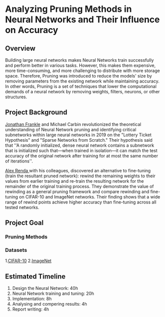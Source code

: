 # Analyzing Pruning Methods in Neural Networks and Their Influence on Accuracy
## Overview

Building large neural networks makes Neural Networks train successfully and perform better in various tasks. However, this makes them expensive, more time-consuming, and more challenging to distribute with more storage space. Therefore, Pruning was introduced to reduce the models' size by removing parameters from the existing network while maintaining accuracy. In other words, Pruning is a set of techniques that lower the computational demands of a neural network by removing weights, filters, neurons, or other structures.
## Project Background
[Jonathan Frankle](https://arxiv.org/pdf/1803.03635.pdf)  and Michael Carbin revolutionized the theoretical understanding of Neural Network pruning and identifying critical subnetworks within large neural networks in 2019 on the "Lottery Ticket Hypothesis" and "Sparse Networks from Scratch." Their hypothesis said that ''A randomly initialized, dense neural network contains a subnetwork
that is initialized such that—when trained in isolation—it can match the test accuracy of the original network after training for at most the same number of iterations''.

[Alex Renda ](https://arxiv.org/pdf/2003.02389.pdf) with his colleagues, discovered an alternative to fine-tuning (train the resultant pruned network): rewind the remaining weights to their values from earlier training and re-train the resulting network for the remainder of the original training process. They demonstrate the value of rewinding as a general pruning framework and compare rewinding and fine-tuning on CIFAR-10 and ImageNet networks. Their finding shows that a wide range of rewind points achieve higher accuracy than fine-tuning across all tested networks.


## Project Goal
 
### Pruning Methods
### Datasets
1.[CIFAR-10](https://www.cs.toronto.edu/~kriz/cifar.html)
2.[ImageNet](https://paperswithcode.com/dataset/imagenet)

## Estimated Timeline
1. Design the Neural Network: 40h
2. Neural Network training and tuning: 20h
3. Implementation: 8h
4. Analysing and compering results: 4h
5. Report writing: 4h
